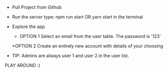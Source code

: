 -   Pull Project from Github

-   Run the server
    type: npm run start OR yarn start in the terminal 

-   Explore the app

    * OPTION 1
      Select an email from the user table. The password is '123'

    *OPTION 2
      Create an entirely new account with details of your choosing

- TIP: Admins are always user 1 and user 2 in the user list. 

PLAY AROUND :)